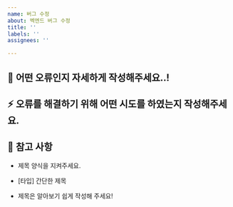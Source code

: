 ```yaml
---
name: 버그 수정
about: 벡엔드 버그 수정
title: ''
labels: ''
assignees: ''

---
```


## :bug: 어떤 오류인지 자세하게 작성해주세요..!

## :zap: 오류를 해결하기 위해 어떤 시도를 하였는지 작성해주세요.

## :memo: 참고 사항

- 제목 양식을 지켜주세요.

- [타입] 간단한 제목

- 제목은 알아보기 쉽게 작성해 주세요!
